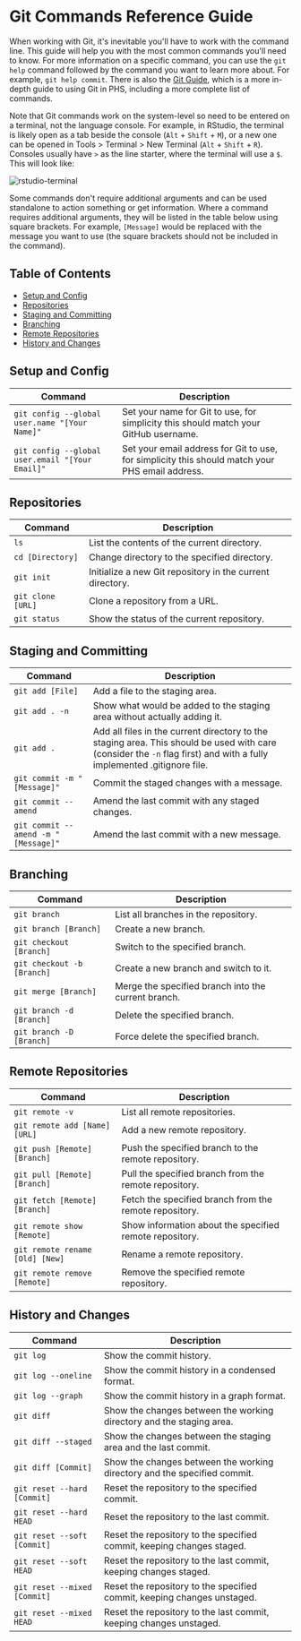 # Git Commands Reference Guide

When working with Git, it's inevitable you'll have to work with the command line. This guide will help you with the most common commands you'll need to know. For more information on a specific command, you can use the `git help` command followed by the command you want to learn more about. For example, `git help commit`. There is also the [Git Guide](https://public-health-scotland.github.io/git-guide), which is a more in-depth guide to using Git in PHS, including a more complete list of commands.

Note that Git commands work on the system-level so need to be entered on a terminal, not the language console. For example, in RStudio, the terminal is likely open as a tab beside the console (`Alt` + `Shift` + `M`), or a new one can be opened in Tools > Terminal > New Terminal (`Alt` + `Shift` + `R`). Consoles usually have `>` as the line starter, where the terminal will use a `$`. This will look like:

![rstudio-terminal](https://github.com/Public-Health-Scotland/technical-docs/assets/33964310/a73697af-84a5-4937-ac08-10ba9c85eba1)

Some commands don't require additional arguments and can be used standalone to action something or get information. Where a command requires additional arguments, they will be listed in the table below using square brackets. For example, `[Message]` would be replaced with the message you want to use (the square brackets should not be included in the command).

## Table of Contents

- [Setup and Config](#setup-and-config)
- [Repositories](#repositories)
- [Staging and Committing](#staging-and-committing)
- [Branching](#branching)
- [Remote Repositories](#remote-repositories)
- [History and Changes](#history-and-changes)

## Setup and Config

| Command                                         | Description                                                                                     |
| ----------------------------------------------- | ----------------------------------------------------------------------------------------------- |
| `git config --global user.name "[Your Name]"`   | Set your name for Git to use, for simplicity this should match your GitHub username.            |
| `git config --global user.email "[Your Email]"` | Set your email address for Git to use, for simplicity this should match your PHS email address. |

## Repositories

| Command           | Description                                               |
| ----------------- | --------------------------------------------------------- |
| `ls`              | List the contents of the current directory.               |
| `cd [Directory]`  | Change directory to the specified directory.              |
| `git init`        | Initialize a new Git repository in the current directory. |
| `git clone [URL]` | Clone a repository from a URL.                            |
| `git status`      | Show the status of the current repository.                |

## Staging and Committing

| Command                             | Description                                                                                                                                                            |
| ----------------------------------- | ---------------------------------------------------------------------------------------------------------------------------------------------------------------------- |
| `git add [File]`                    | Add a file to the staging area.                                                                                                                                        |
| `git add . -n`                      | Show what would be added to the staging area without actually adding it.                                                                                               |
| `git add .`                         | Add all files in the current directory to the staging area. This should be used with care (consider the `-n` flag first) and with a fully implemented .gitignore file. |
| `git commit -m "[Message]"`         | Commit the staged changes with a message.                                                                                                                              |
| `git commit --amend`                | Amend the last commit with any staged changes.                                                                                                                         |
| `git commit --amend -m "[Message]"` | Amend the last commit with a new message.                                                                                                                              |

## Branching

| Command                    | Description                                         |
| -------------------------- | --------------------------------------------------- |
| `git branch`               | List all branches in the repository.                |
| `git branch [Branch]`      | Create a new branch.                                |
| `git checkout [Branch]`    | Switch to the specified branch.                     |
| `git checkout -b [Branch]` | Create a new branch and switch to it.               |
| `git merge [Branch]`       | Merge the specified branch into the current branch. |
| `git branch -d [Branch]`   | Delete the specified branch.                        |
| `git branch -D [Branch]`   | Force delete the specified branch.                  |

## Remote Repositories

| Command                         | Description                                             |
| ------------------------------- | ------------------------------------------------------- |
| `git remote -v`                 | List all remote repositories.                           |
| `git remote add [Name] [URL]`   | Add a new remote repository.                            |
| `git push [Remote] [Branch]`    | Push the specified branch to the remote repository.     |
| `git pull [Remote] [Branch]`    | Pull the specified branch from the remote repository.   |
| `git fetch [Remote] [Branch]`   | Fetch the specified branch from the remote repository.  |
| `git remote show [Remote]`      | Show information about the specified remote repository. |
| `git remote rename [Old] [New]` | Rename a remote repository.                             |
| `git remote remove [Remote]`    | Remove the specified remote repository.                 |

## History and Changes

| Command                      | Description                                                              |
| ---------------------------- | ------------------------------------------------------------------------ |
| `git log`                    | Show the commit history.                                                 |
| `git log --oneline`          | Show the commit history in a condensed format.                           |
| `git log --graph`            | Show the commit history in a graph format.                               |
| `git diff`                   | Show the changes between the working directory and the staging area.     |
| `git diff --staged`          | Show the changes between the staging area and the last commit.           |
| `git diff [Commit]`          | Show the changes between the working directory and the specified commit. |
| `git reset --hard [Commit]`  | Reset the repository to the specified commit.                            |
| `git reset --hard HEAD`      | Reset the repository to the last commit.                                 |
| `git reset --soft [Commit]`  | Reset the repository to the specified commit, keeping changes staged.    |
| `git reset --soft HEAD`      | Reset the repository to the last commit, keeping changes staged.         |
| `git reset --mixed [Commit]` | Reset the repository to the specified commit, keeping changes unstaged.  |
| `git reset --mixed HEAD`     | Reset the repository to the last commit, keeping changes unstaged.       |
